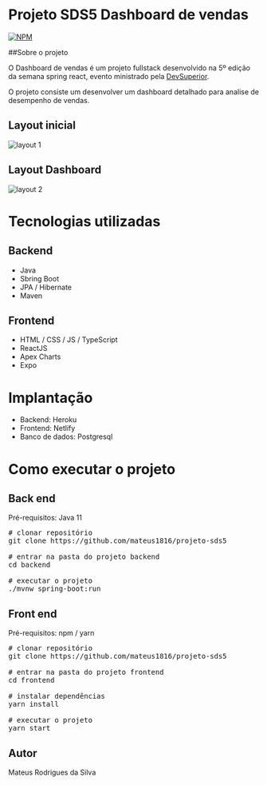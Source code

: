 # Projeto SDS5 Dashboard de vendas
[![NPM](https://img.shields.io/npm/l/react)](https://github.com/mateus1816/projeto-sds5/blob/master/LICENSE)

##Sobre o projeto

O Dashboard de vendas é um projeto fullstack desenvolvido na 5º edição da semana spring react, evento ministrado pela [DevSuperior](https://devsuperior.com).

O projeto consiste um desenvolver um dashboard detalhado para analise de desempenho de vendas.

## Layout inicial
![layout 1](https://media.discordapp.net/attachments/910560542756859975/910560640236671048/Captura_de_Tela_2.png?width=902&height=492)

## Layout Dashboard
![layout 2](https://media.discordapp.net/attachments/910560542756859975/910560635056685136/Captura_de_Tela_1.png?width=788&height=492)

# Tecnologias utilizadas

## Backend
- Java
- Sbring Boot
- JPA / Hibernate
- Maven

## Frontend
- HTML / CSS / JS / TypeScript
- ReactJS
- Apex Charts
- Expo

# Implantação
- Backend: Heroku
- Frontend: Netlify
- Banco de dados: Postgresql

# Como executar o projeto
## Back end
Pré-requisitos: Java 11

<pre>
# clonar repositório
git clone https://github.com/mateus1816/projeto-sds5

# entrar na pasta do projeto backend
cd backend

# executar o projeto
./mvnw spring-boot:run
</pre>

## Front end
Pré-requisitos: npm / yarn

<pre>
# clonar repositório
git clone https://github.com/mateus1816/projeto-sds5

# entrar na pasta do projeto frontend 
cd frontend

# instalar dependências
yarn install

# executar o projeto
yarn start
</pre>

## Autor

Mateus Rodrigues da Silva
